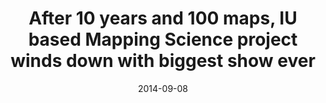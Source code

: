 ---
date: 2014-09-08
title: "After 10 years and 100 maps, IU based Mapping Science project winds down with biggest show ever"
source: IU News
sourceUrl: https://news.iu.edu/releases/iu/2014/09/places-and-spaces.html
pdfLink: 20140908-iu-news-room.pdf
---